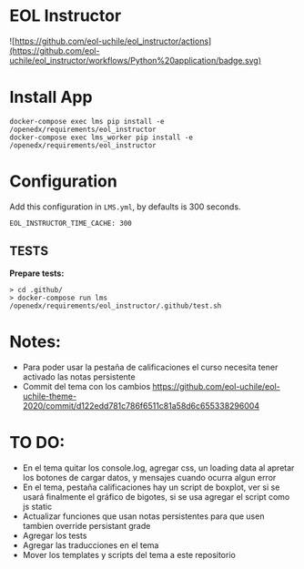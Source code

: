 # EOL Instructor
![https://github.com/eol-uchile/eol_instructor/actions](https://github.com/eol-uchile/eol_instructor/workflows/Python%20application/badge.svg) 

# Install App

    docker-compose exec lms pip install -e /openedx/requirements/eol_instructor
    docker-compose exec lms_worker pip install -e /openedx/requirements/eol_instructor


# Configuration

Add this configuration in `LMS.yml`, by defaults is 300 seconds.

    EOL_INSTRUCTOR_TIME_CACHE: 300

## TESTS
**Prepare tests:**

    > cd .github/
    > docker-compose run lms /openedx/requirements/eol_instructor/.github/test.sh

# Notes:

- Para poder usar la pestaña de calificaciones el curso necesita tener activado las notas persistente
- Commit del tema con los cambios https://github.com/eol-uchile/eol-uchile-theme-2020/commit/d122edd781c786f6511c81a58d6c655338296004

# TO DO:

- En el tema quitar los console.log, agregar css, un loading data al apretar los botones de cargar datos, y mensajes cuando ocurra algun error
- En el tema, pestaña calificaciones hay un script de boxplot, ver si se usará finalmente el gráfico de bigotes, si se usa agregar el script como js static
- Actualizar funciones que usan notas persistentes para que usen tambien override persistant grade
- Agregar los tests
- Agregar las traducciones en el tema
- Mover los templates y scripts del tema a este repositorio